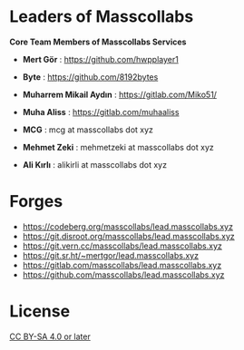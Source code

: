 # Leaders of Masscollabs

**Core Team Members of Masscollabs Services**

* **Mert Gör** : https://github.com/hwpplayer1

* **Byte**     : https://github.com/8192bytes

* **Muharrem Mikail Aydın** : https://gitlab.com/Miko51/

* **Muha Aliss** : https://gitlab.com/muhaaliss

* **MCG** : mcg at masscollabs dot xyz

* **Mehmet Zeki** : mehmetzeki at masscollabs dot xyz

* **Ali Kırlı** : alikirli at masscollabs dot xyz

# Forges

* https://codeberg.org/masscollabs/lead.masscollabs.xyz
* https://git.disroot.org/masscollabs/lead.masscollabs.xyz
* https://git.vern.cc/masscollabs/lead.masscollabs.xyz
* https://git.sr.ht/~mertgor/lead.masscollabs.xyz
* https://gitlab.com/masscollabs/lead.masscollabs.xyz
* https://github.com/masscollabs/lead.masscollabs.xyz


# License

[CC BY-SA 4.0 or later](by-sa.markdown)
